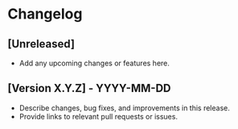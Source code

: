 # Changelog

## [Unreleased]

- Add any upcoming changes or features here.

## [Version X.Y.Z] - YYYY-MM-DD

- Describe changes, bug fixes, and improvements in this release.
- Provide links to relevant pull requests or issues.
